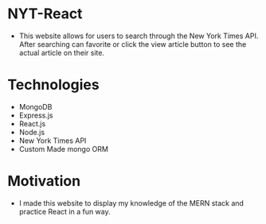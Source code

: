 # NYT-React
- This website allows for users to search through the New York Times API. After searching can favorite or click the view article button to
see the actual article on their site.

# Technologies
- MongoDB
- Express.js
- React.js
- Node.js 
- New York Times API
- Custom Made mongo ORM

# Motivation
- I made this website to display my knowledge of the MERN stack and practice React in a fun way.
